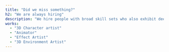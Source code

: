 ```yaml
---
title: "Did we miss something?"
h2: "We are always hiring"
description: "We hire people with broad skill sets who also exhibit deep expertise. While nobody at Valve has a job title, we do have certain fields that we're always looking to hire in."
works:
  - "3D Character artist"
  - "Animator"
  - "Effect Artist"
  - "3D Environment Artist"
---
```

